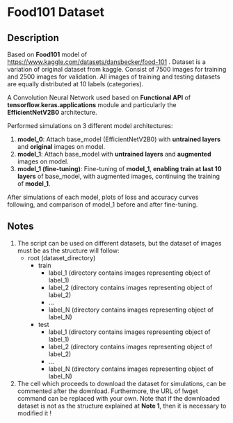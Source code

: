 # Food101 Dataset

## Description
Based on **Food101** model of https://www.kaggle.com/datasets/dansbecker/food-101 .
Dataset is a variation of original dataset from kaggle. Consist of 7500 images for training and 2500 images for validation.
All images of training and testing datasets are equally distributed at 10 labels (categories).

A Convolution Neural Network used based on **Functional API** of **tensorflow.keras.applications** module and particularly 
the **EfficientNetV2B0** architecture.

Performed simulations on 3 different model architectures:
1. **model_0**: Attach base_model (EfficientNetV2B0) with **untrained layers** and **original** images on model.
2. **model_1**: Attach base_model with **untrained layers** and **augmented** images on model.
3. **model_1 (fine-tuning)**: Fine-tuning of **model_1**, **enabling train at last 10 layers** of base_model, with augmented images, continuing the training of **model_1**.

After simulations of each model, plots of loss and accuracy curves following, and comparison of model_1 before and after fine-tuning.

## Notes
1. The script can be used on different datasets, but the dataset of images must be as the structure will follow:
   * root (dataset_directory)
     * train 
       * label_1 (directory contains images representing object of label_1)
       * label_2 (directory contains images representing object of label_2)
       * ...
       * label_N (directory contains images representing object of label_N)
     * test
       * label_1 (directory contains images representing object of label_1)
       * label_2 (directory contains images representing object of label_2)
       * ...
       * label_N (directory contains images representing object of label_N)
2. The cell which proceeds to download the dataset for simulations, can be commented after the download. Furthermore, the URL of !wget command can be replaced with your own. Note that if the downloaded dataset is not as the structure explained at **Note 1**, then it is necessary to modified it !


